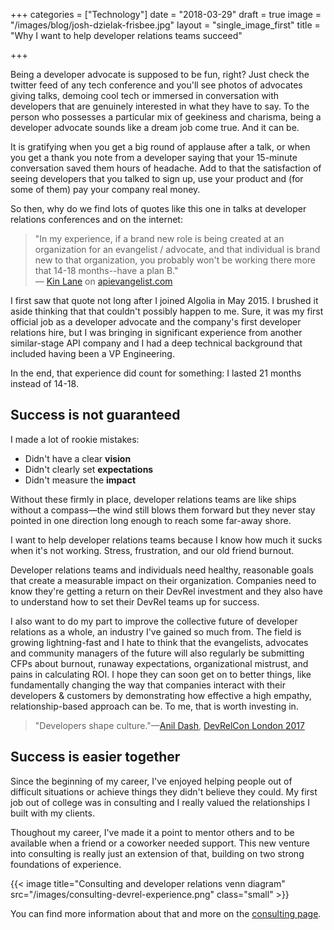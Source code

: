 +++
categories = ["Technology"]
date = "2018-03-29"
draft = true
image = "/images/blog/josh-dzielak-frisbee.jpg"
layout = "single_image_first"
title = "Why I want to help developer relations teams succeed"

+++

<boom>B</boom>eing a developer advocate is supposed to be fun, right? Just check the twitter feed of any tech conference and you'll see photos of advocates giving talks, demoing cool tech or immersed in conversation with developers that are genuinely interested in what they have to say. To the person who possesses a particular mix of geekiness and charisma, being a developer advocate sounds like a dream job come true. And it can be.

It is gratifying when you get a big round of applause after a talk, or when you get a thank you note from a developer saying that your 15-minute conversation saved them hours of headache. Add to that the satisfaction of seeing developers that you talked to sign up, use your product and (for some of them) pay your company real money.

So then, why do we find lots of quotes like this one in talks at developer relations conferences and on the internet:

> "In my experience, if a brand new role is being created at an organization for an evangelist / advocate, and that individual is brand new to that organization, you probably won't be working there more that 14-18 months--have a plan B." <br>— [Kin Lane](https://twitter.com/apievangelist) on [apievangelist.com](http://apievangelist.com/2016/03/07/the-70-platforms-with-job-postings-for-a-developer-evangelist-or-advocate-currently/)

I first saw that quote not long after I joined Algolia in May 2015. I brushed it aside thinking that that couldn't possibly happen to me. Sure, it was my first official job as a developer advocate and the company's first developer relations hire, but I was bringing in significant experience from another similar-stage API company and I had a deep technical background that included having been a VP Engineering.

In the end, that experience did count for something: I lasted 21 months instead of 14-18.

## Success is not guaranteed

I made a lot of rookie mistakes:

- Didn't have a clear **vision**
- Didn't clearly set **expectations**
- Didn't measure the **impact**

Without these firmly in place, developer relations teams are like ships without a compass—the wind still blows them forward but they never stay pointed in one direction long enough to reach some far-away shore.

I want to help developer relations teams because I know how much it sucks when it's not working. Stress, frustration, and our old friend burnout.

Developer relations teams and individuals need healthy, reasonable goals that create a measurable impact on their organization. Companies need to know they're getting a return on their DevRel investment and they also have to understand how to set their DevRel teams up for success.

I also want to do my part to improve the collective future of developer relations as a whole, an industry I've gained so much from. The field is growing lightning-fast and I hate to think that the evangelists, advocates and community managers of the future will also regularly be submitting CFPs about burnout, runaway expectations, organizational mistrust, and pains in calculating ROI. I hope they can soon get on to better things, like fundamentally changing the way that companies interact with their developers & customers by demonstrating how effective a high empathy, relationship-based approach can be. To me, that is worth investing in.

> "Developers shape culture."—[Anil Dash](https://twitter.com/anildash), [DevRelCon London 2017](https://www.youtube.com/watch?v=wQOByc0DGW4)

## Success is easier together

Since the beginning of my career, I've enjoyed helping people out of difficult situations or achieve things they didn't believe they could. My first job out of college was in consulting and I really valued the relationships I built with my clients.

Thoughout my career, I've made it a point to mentor others and to be available when a friend or a coworker needed support. This new venture into consulting is really just an extension of that, building on two strong foundations of experience.

{{< image title="Consulting and developer relations venn diagram" src="/images/consulting-devrel-experience.png" class="small" >}}

You can find more information about that and more on the [consulting page](/consulting).
